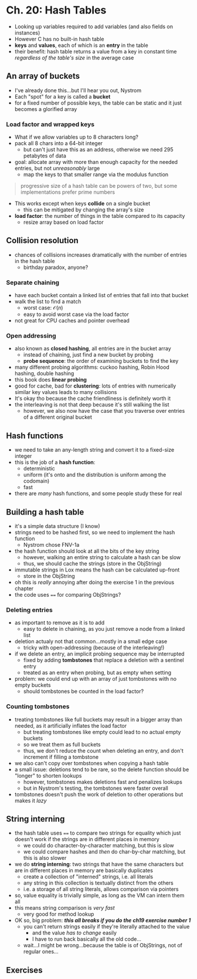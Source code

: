 # Ch. 20: Hash Tables

- Looking up variables required to add variables (and also fields on instances)
- However C has no built-in hash table
- **keys** and **values**, each of which is an **entry** in the table
- their benefit: hash table returns a value from a key in constant time *regardless of the table's size* in the average case

## An array of buckets

- I've already done this...but I'll hear you out, Nystrom
- Each "spot" for a key is called a **bucket**
- for a fixed number of possible keys, the table can be static and it just becomes a glorified array

### Load factor and wrapped keys

- What if we allow variables up to 8 characters long?
- pack all 8 chars into a 64-bit integer
    - but can't just have this as an address, otherwise we need 295 petabytes of data
- goal: allocate array with more than enough capacity for the needed entries, but not *unreasonably* large
    - map the keys to that smaller range via the modulus function
> progressive size of a hash table can be powers of two, but some implementations prefer prime numbers
- This works except when keys **collide** on a single bucket
    - this can be mitigated by changing the array's size
- **load factor**: the number of things in the table compared to its capacity
    - resize array based on load factor

## Collision resolution

- chances of collisions increases dramatically with the number of entries in the hash table
    - birthday paradox, anyone?

### Separate chaining

- have each bucket contain a linked list of entries that fall into that bucket
- walk the list to find a match
    - worst case: $\mathcal{O}(n)$
    - easy to avoid worst case via the load factor
- not great for CPU caches and pointer overhead

### Open addressing

- also known as **closed hashing**, all entries are in the bucket array
    - instead of chaining, just find a new bucket by probing
    - **probe sequence**: the order of examining buckets to find the key
- many different probing algorithms: cuckoo hashing, Robin Hood hashing, double hashing
- this book does **linear probing**
- good for cache, bad for **clustering**: lots of entries with numerically similar key values leads to many collisions
- It's okay tho because the cache friendliness is definitely worth it
- the interleaving is not that deep because it's still walking the list
    - however, we also now have the case that you traverse over entries of a different original bucket

## Hash functions

- we need to take an any-length string and convert it to a fixed-size integer
- this is the job of a **hash function**:
    - deterministic
    - uniform (it's onto and the distribution is uniform among the codomain)
    - fast
- there are *many* hash functions, and some people study these for real

## Building a hash table

- it's a simple data structure (I know)
- strings need to be hashed first, so we need to implement the hash function
    - Nystrom chose FNV-1a
- the hash function should look at all the bits of the key string
    - however, walking an entire string to calculate a hash can be slow
    - thus, we should cache the strings (store in the ObjString)
- immutable strings in Lox means the hash can be calculated up-front
    - store in the ObjString
- oh this is *really* annoying after doing the exercise 1 in the previous chapter
- the code uses `==` for comparing ObjStrings?

### Deleting entries

- as important to remove as it is to add
    - easy to delete in chaining, as you just remove a node from a linked list
- deletion actualy not that common...mostly in a small edge case
    - tricky with open-addressing (because of the interleaving!)
- if we delete an entry, an implicit probing sequence may be interrupted
    - fixed by adding **tombstones** that replace a deletion with a sentinel entry
    - treated as an entry when probing, but as empty when setting
- problem: we could end up with an array of just tombstones with no empty buckets
    - should tombstones be counted in the load factor?

### Counting tombstones

- treating tombstones like full buckets may result in a bigger array than needed, as it artificially inflates the load factor
    - but treating tombstones like empty could lead to no actual empty buckets
    - so we treat them as full buckets
    - thus, we don't reduce the count when deleting an entry, and don't increment if filling a tombstone
- we also can't copy over tombstones when copying a hash table
- a small issue: deletions tend to be rare, so the delete function should be "longer" to shorten lookups
    - however, tombstones makes deletions fast and penalizes lookups
    - but in Nystrom's testing, the tombstones were faster overall
- tombstones doesn't push the work of deletion to other operations but makes it *lazy*

## String interning

- the hash table uses `==` to compare two strings for equality which just doesn't work if the strings are in different places in memory
    - we could do character-by-character matching, but this is slow
    - we could compare hashes and *then* do char-by-char matching, but this is also slower
- we do **string interning**: two strings that have the same characters but are in different places in memory are basically duplicates
    - create a collection of "interned" strings, i.e. all literals
    - any string in this collection is textually distinct from the others
    - i.e. a storage of all string literals, allows comparison via pointers
- so, value equality is trivially simple, as long as the VM can intern them all
- this means string comparison is *very fast*
    - very good for method lookup
- OK so, big problem: ***this all breaks if you do the ch19 exercise number 1***
    - you can't return strings easily if they're literally attached to the value
        - and the value *has to change* easily
        - I have to run back basically all the old code...
    - wait...I might be wrong...because the table is of ObjStrings, not of regular ones...

## Exercises
